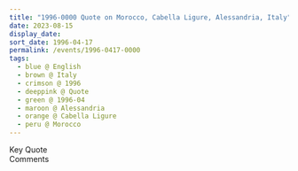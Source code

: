 ```yaml
---
title: "1996-0000 Quote on Morocco, Cabella Ligure, Alessandria, Italy"
date: 2023-08-15
display_date: 
sort_date: 1996-04-17
permalink: /events/1996-0417-0000
tags:
  - blue @ English
  - brown @ Italy
  - crimson @ 1996
  - deeppink @ Quote
  - green @ 1996-04
  - maroon @ Alessandria
  - orange @ Cabella Ligure
  - peru @ Morocco
---
```


<wave-list>
  <list-title color="green" width="75">Key Quote</list-title>
  <list-item color="BlanchedAlmond"  width="200"></list-item>
  <list-item color="Lavender"></list-item>
  <list-item color="BlanchedAlmond"></list-item>
</wave-list>

<br>

<wave-list>
  <list-title color="green" width="75">Comments</list-title>
  <list-item color="BlanchedAlmond"  width="200"></list-item>
  <list-item color="Lavender"></list-item>
  <list-item color="BlanchedAlmond"></list-item>
</wave-list>